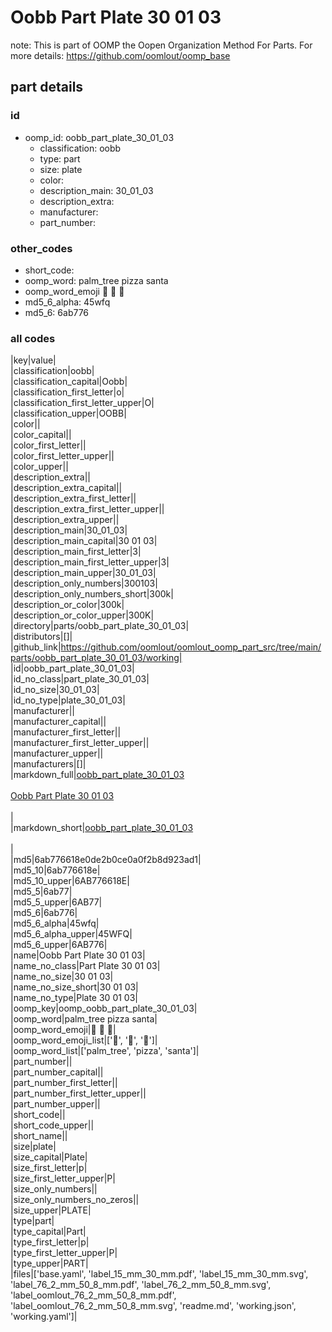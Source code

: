 # Oobb Part Plate 30 01 03  

note: This is part of OOMP the Oopen Organization Method For Parts. For more details: https://github.com/oomlout/oomp_base

##  part details





### id
* oomp_id: oobb_part_plate_30_01_03
  * classification: oobb
  * type: part
  * size: plate
  * color: 
  * description_main: 30_01_03
  * description_extra: 
  * manufacturer: 
  * part_number: 

### other_codes
* short_code: 
* oomp_word: palm_tree pizza santa
* oomp_word_emoji :palm_tree: :pizza: :santa:
* md5_6_alpha: 45wfq
* md5_6: 6ab776

### all codes 
|key|value|  
|classification|oobb|  
|classification_capital|Oobb|  
|classification_first_letter|o|  
|classification_first_letter_upper|O|  
|classification_upper|OOBB|  
|color||  
|color_capital||  
|color_first_letter||  
|color_first_letter_upper||  
|color_upper||  
|description_extra||  
|description_extra_capital||  
|description_extra_first_letter||  
|description_extra_first_letter_upper||  
|description_extra_upper||  
|description_main|30_01_03|  
|description_main_capital|30 01 03|  
|description_main_first_letter|3|  
|description_main_first_letter_upper|3|  
|description_main_upper|30_01_03|  
|description_only_numbers|300103|  
|description_only_numbers_short|300k|  
|description_or_color|300k|  
|description_or_color_upper|300K|  
|directory|parts/oobb_part_plate_30_01_03|  
|distributors|[]|  
|github_link|https://github.com/oomlout/oomlout_oomp_part_src/tree/main/parts/oobb_part_plate_30_01_03/working|  
|id|oobb_part_plate_30_01_03|  
|id_no_class|part_plate_30_01_03|  
|id_no_size|30_01_03|  
|id_no_type|plate_30_01_03|  
|manufacturer||  
|manufacturer_capital||  
|manufacturer_first_letter||  
|manufacturer_first_letter_upper||  
|manufacturer_upper||  
|manufacturers|[]|  
|markdown_full|[oobb_part_plate_30_01_03](https://github.com/oomlout/oomlout_oomp_part_src/tree/main/parts/oobb_part_plate_30_01_03/working)<br>[](https://github.com/oomlout/oomlout_oomp_part_src/tree/main/parts/oobb_part_plate_30_01_03/working)<br>[Oobb Part Plate 30 01 03](https://github.com/oomlout/oomlout_oomp_part_src/tree/main/parts/oobb_part_plate_30_01_03/working)<br><br>|  
|markdown_short|[oobb_part_plate_30_01_03](https://github.com/oomlout/oomlout_oomp_part_src/tree/main/parts/oobb_part_plate_30_01_03/working)<br><br>|  
|md5|6ab776618e0de2b0ce0a0f2b8d923ad1|  
|md5_10|6ab776618e|  
|md5_10_upper|6AB776618E|  
|md5_5|6ab77|  
|md5_5_upper|6AB77|  
|md5_6|6ab776|  
|md5_6_alpha|45wfq|  
|md5_6_alpha_upper|45WFQ|  
|md5_6_upper|6AB776|  
|name|Oobb Part Plate 30 01 03|  
|name_no_class|Part Plate 30 01 03|  
|name_no_size|30 01 03|  
|name_no_size_short|30 01 03|  
|name_no_type|Plate 30 01 03|  
|oomp_key|oomp_oobb_part_plate_30_01_03|  
|oomp_word|palm_tree pizza santa|  
|oomp_word_emoji|:palm_tree: :pizza: :santa:|  
|oomp_word_emoji_list|[':palm_tree:', ':pizza:', ':santa:']|  
|oomp_word_list|['palm_tree', 'pizza', 'santa']|  
|part_number||  
|part_number_capital||  
|part_number_first_letter||  
|part_number_first_letter_upper||  
|part_number_upper||  
|short_code||  
|short_code_upper||  
|short_name||  
|size|plate|  
|size_capital|Plate|  
|size_first_letter|p|  
|size_first_letter_upper|P|  
|size_only_numbers||  
|size_only_numbers_no_zeros||  
|size_upper|PLATE|  
|type|part|  
|type_capital|Part|  
|type_first_letter|p|  
|type_first_letter_upper|P|  
|type_upper|PART|  
|files|['base.yaml', 'label_15_mm_30_mm.pdf', 'label_15_mm_30_mm.svg', 'label_76_2_mm_50_8_mm.pdf', 'label_76_2_mm_50_8_mm.svg', 'label_oomlout_76_2_mm_50_8_mm.pdf', 'label_oomlout_76_2_mm_50_8_mm.svg', 'readme.md', 'working.json', 'working.yaml']|  
